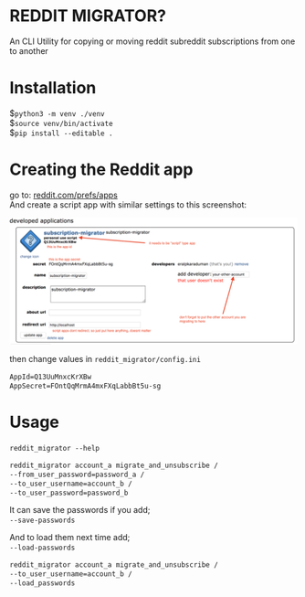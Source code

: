 # REDDIT MIGRATOR?

An CLI Utility for copying or moving reddit subreddit subscriptions from one to another  

# Installation

$`python3 -m venv ./venv`  
$`source venv/bin/activate`  
$`pip install --editable .`  

# Creating the Reddit app

go to: [reddit.com/prefs/apps](https://www.reddit.com/prefs/apps/)  
And create a script app with similar settings to this screenshot:  
  
  
![screenshot](https://github.com/eralpkaraduman/reddit-migrator/raw/master/creating-reddit-script-app.png)

then change values in `reddit_migrator/config.ini`  
```
AppId=Q13UuMnxcKrXBw
AppSecret=FOntQqMrmA4mxFXqLabbBt5u-sg
```

# Usage

`reddit_migrator --help`  

```
reddit_migrator account_a migrate_and_unsubscribe /  
--from_user_password=password_a /  
--to_user_username=account_b /  
--to_user_password=password_b  
```

It can save the passwords if you add;  
`--save-passwords`

And to load them next time add;  
`--load-passwords` 

```
reddit_migrator account_a migrate_and_unsubscribe /  
--to_user_username=account_b /  
--load_passwords  
```
